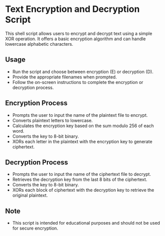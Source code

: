 # Text Encryption and Decryption Script

This shell script allows users to encrypt and decrypt text using a simple XOR operation. It offers a basic encryption algorithm and can handle lowercase alphabetic characters.

## Usage

- Run the script and choose between encryption (E) or decryption (D).
- Provide the appropriate filenames when prompted.
- Follow the on-screen instructions to complete the encryption or decryption process.

## Encryption Process

- Prompts the user to input the name of the plaintext file to encrypt.
- Converts plaintext letters to lowercase.
- Calculates the encryption key based on the sum modulo 256 of each word.
- Converts the key to 8-bit binary.
- XORs each letter in the plaintext with the encryption key to generate ciphertext.

## Decryption Process

- Prompts the user to input the name of the ciphertext file to decrypt.
- Retrieves the decryption key from the last 8 bits of the ciphertext.
- Converts the key to 8-bit binary.
- XORs each block of ciphertext with the decryption key to retrieve the original plaintext.

## Note

- This script is intended for educational purposes and should not be used for secure encryption.
